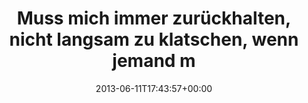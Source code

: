 ---
retweeted: false
source: <a href="http://erased4113706.com" rel="nofollow">erased4113706</a>
entities:
  hashtags: []
  symbols: []
  user_mentions: []
  urls: []
display_text_range:
- '0'
- '99'
favorite_count: '5'
id_str: '344510326345175041'
truncated: false
retweet_count: '2'
id: '344510326345175041'
created_at: Tue Jun 11 17:43:57 +0000 2013
favorited: false
full_text: Muss mich immer zurückhalten, nicht langsam zu klatschen, wenn jemand mit
  Kippe in der Hand hustet.
lang: de
tags:
- pesos/twitter
date: '2013-06-11T17:43:57+00:00'
src: https://twitter.com/bascht/status/344510326345175041
original_url: https://twitter.com/bascht/status/344510326345175041
type: twitter_tweet
text: Muss mich immer zurückhalten, nicht langsam zu klatschen, wenn jemand mit Kippe
  in der Hand hustet.
title: Muss mich immer zurückhalten, nicht langsam zu klatschen, wenn jemand m

---